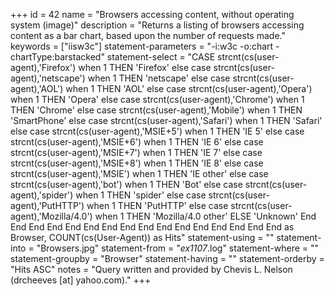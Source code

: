 +++
id = 42
name = "Browsers accessing content, without operating system (image)"
description = "Returns a listing of browsers accessing content as a bar chart, based upon the number of requests made."
keywords = ["iisw3c"]
statement-parameters = "-i:w3c -o:chart -chartType:barstacked"
statement-select = "CASE strcnt(cs(user-agent),'Firefox') when 1 THEN 'Firefox' else case strcnt(cs(user-agent),'netscape') when 1 THEN 'netscape' else case strcnt(cs(user-agent),'AOL') when 1 THEN 'AOL' else case strcnt(cs(user-agent),'Opera') when 1 THEN 'Opera' else case strcnt(cs(user-agent),'Chrome') when 1 THEN 'Chrome' else case strcnt(cs(user-agent),'Mobile') when 1 THEN 'SmartPhone' else case strcnt(cs(user-agent),'Safari') when 1 THEN 'Safari' else case strcnt(cs(user-agent),'MSIE+5') when 1 THEN 'IE 5' else case strcnt(cs(user-agent),'MSIE+6') when 1 THEN 'IE 6' else case strcnt(cs(user-agent),'MSIE+7') when 1 THEN 'IE 7' else case strcnt(cs(user-agent),'MSIE+8') when 1 THEN 'IE 8' else case strcnt(cs(user-agent),'MSIE') when 1 THEN 'IE other' else case strcnt(cs(user-agent),'bot') when 1 THEN 'Bot' else case strcnt(cs(user-agent),'spider') when 1 THEN 'spider' else case strcnt(cs(user-agent),'PutHTTP') when 1 THEN 'PutHTTP' else case strcnt(cs(user-agent),'Mozilla/4.0') when 1 THEN 'Mozilla/4.0 other' ELSE 'Unknown' End End End End End End End End End End End End End End End End as Browser, COUNT(cs(User-Agent)) as Hits"
statement-using = ""
statement-into = "Browsers.jpg"
statement-from = "*ex1107*.log"
statement-where = ""
statement-groupby = "Browser"
statement-having = ""
statement-orderby = "Hits ASC"
notes = "Query written and provided by Chevis L. Nelson (drcheeves [at] yahoo.com)."
+++

